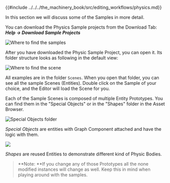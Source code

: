 {{#include ../../../the_machinery_book/src/editing_workflows/physics.md}}

In this section we will discuss some of the Samples in more detail. 

You can download the Physics Sample projects from the Download Tab: ***Help -> Download Sample Projects*** 

![Where to find the samples](https://www.dropbox.com/s/1w81dsmhazf6pfn/tm_tut_physics_sample_download.png?dl=1)

After you have downloaded the Physic Sample Project, you can open it. Its folder structure looks as following in the default view:

![Where to find the scene](https://www.dropbox.com/s/igj4b4ao1ntb4zw/tm_tut_physics_scenes.png?dl=1)

All examples are in the folder `Scenes`. When you open that folder, you can see all the sample Scenes (Entities). Double click on the Sample of your choice, and the Editor will load the Scene for you.

Each of the Sample Scenes is composed of multiple Entity Prototypes. You can find them in the "Special Objects" or in the "Shapes" folder in the Asset Browser.

![Special Objects folder](https://www.dropbox.com/s/cafrzpkal6sd1y7/tm_tut_physics_special_objects.png?dl=1)

*Special Objects* are entities with Graph Component attached and have the logic with them.

![](https://www.dropbox.com/s/og7wipthmw1hl7d/tm_tut_physics_shapes.png?dl=1)

*Shapes* are reused Entities to demonstrate different kind of Physic Bodies.

>  **Note: **If you change any of those Prototypes all the none modified instances will change as well. Keep this in mind when playing around with the samples.
